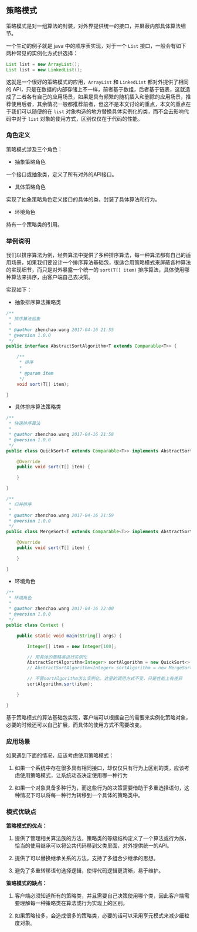 ## 策略模式

策略模式是对一组算法的封装，对外界提供统一的接口，并屏蔽内部具体算法细节。

一个生动的例子就是 java 中的顺序表实现，对于一个 `List` 接口，一般会有如下两种常见的实例化方式供选择：

```java
List list = new ArrayList();
List list = new LinkedList();
```

这就是一个很好的策略模式的应用，`ArrayList` 和 `LinkedList` 都对外提供了相同的 API，只是在数据的内部存储上不一样，前者基于数组，后者基于链表，这就造成了二者各有自己的应用场景，如果是具有频繁的随机插入和删除的应用场景，推荐使用后者，其余情况一般都推荐前者，但这不是本文讨论的重点，本文的重点在于我们可以随便的在 `list` 对象构造的地方替换具体实例化的类，而不会去影响代码中对于 `list` 对象的使用方式，区别仅仅在于代码的性能。

### 角色定义

策略模式涉及三个角色：

- 抽象策略角色

一个接口或抽象类，定义了所有对外的API接口。

- 具体策略角色

实现了抽象策略角色定义接口的具体的类，封装了具体算法和行为。

- 环境角色

持有一个策略类的引用。

### 举例说明

我们以排序算法为例，经典算法中提供了多种排序算法，每一种算法都有自己的适用场景，如果我们要设计一个排序算法基础包，很适合用策略模式来屏蔽各种算法的实现细节，而只是对外暴露一个统一的 `sort(T[] item)` 排序算法，具体使用哪种算法来排序，由客户端自己去决策。

实现如下：

- 抽象排序算法策略类

```java
/**
 * 排序算法抽象
 *
 * @author zhenchao.wang 2017-04-16 21:55
 * @version 1.0.0
 */
public interface AbstractSortAlgorithm<T extends Comparable<T>> {

    /**
     * 排序
     *
     * @param item
     */
    void sort(T[] item);

}
```

- 具体排序算法策略类

```java
/**
 * 快速排序算法
 *
 * @author zhenchao.wang 2017-04-16 21:58
 * @version 1.0.0
 */
public class QuickSort<T extends Comparable<T>> implements AbstractSortAlgorithm<T> {

    @Override
    public void sort(T[] item) {

    }

}

/**
 * 归并排序
 *
 * @author zhenchao.wang 2017-04-16 21:59
 * @version 1.0.0
 */
public class MergeSort<T extends Comparable<T>> implements AbstractSortAlgorithm<T> {

    @Override
    public void sort(T[] item) {

    }

}
```

- 环境角色

```java
/**
 * 环境角色
 *
 * @author zhenchao.wang 2017-04-16 22:00
 * @version 1.0.0
 */
public class Context {

    public static void main(String[] args) {

        Integer[] item = new Integer[100];

        // 用具体的策略类进行实例化
        AbstractSortAlgorithm<Integer> sortAlgorithm = new QuickSort<>();
        // AbstractSortAlgorithm<Integer> sortAlgorithm = new MergeSort<>();

        // 不管sortAlgorithm怎么实例化，这里的调用方式不变，只是性能上有差异
        sortAlgorithm.sort(item);

    }

}
```

基于策略模式的算法基础包实现，客户端可以根据自己的需要来实例化策略对象，必要的时候还可以自己扩展，而具体的使用方式不需要改变。

### 应用场景

如果遇到下面的情况，应该考虑使用策略模式：

1. 如果一个系统中存在很多具有相同接口，却仅仅只有行为上区别的类，应该考虑使用策略模式，让系统动态决定使用哪一种行为

2. 如果一个对象具备多种行为，而这些行为的决策需要借助于多重选择语句，这种情况下可以将每一种行为转移到一个具体的策略类中。

### 模式优缺点

__策略模式的优点：__

1. 提供了管理相关算法族的方法，策略类的等级结构定义了一个算法或行为族，恰当的使用继承可以将公共代码移到父类里面，对外提供统一的API。

2. 提供了可以替换继承关系的方法，支持了多组合少继承的思想。

3. 避免了多重转移语句选择逻辑，使得代码逻辑更清晰，易于维护。

__策略模式的缺点：__

1. 客户端必须知道所有的策略类，并且需要自己决策使用哪个类，因此客户端需要理解每一种策略类在算法或行为实现上的区别。

2. 如果策略较多，会造成很多的策略类，必要的话可以采用享元模式来减少细粒度对象。